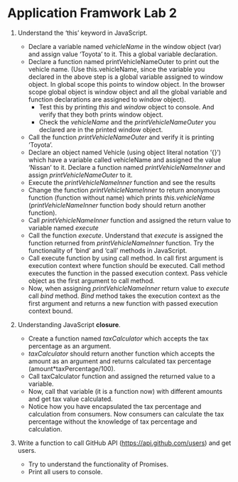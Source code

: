 # Application Framwork Lab 2

1.  Understand the ‘this’ keyword in JavaScript.
    *   Declare a variable named *vehicleName* in the window object (var) and assign value ‘Toyota’ to it. This a global variable declaration.
    *   Declare a function named printVehicleNameOuter to print out the vehicle name. (Use this.vehicleName, since the variable you declared in the above step is a global variable assigned to window object. In global scope this points to window object. In the browser scope global object is window object and all the global variable and function declarations are assigned to *window* object).
        *   Test this by printing *this* and *window* object to console. And verify that they both prints window object.
        *   Check the *vehicleName* and the *printVehicleNameOuter* you declared are in the printed window object.
    *   Call the function *printVehicleNameOuter* and verify it is printing ‘Toyota’.
    *   Declare an object named Vehicle (using object literal notation ‘{}’) which have a variable called vehicleName and assigned the value ‘Nissan’ to it. Declare a function named *printVehicleNameInner* and assign *printVehicleNameOuter* to it.
    *   Execute the *printVehicleNameInner* function and see the results
    *   Change the function *printVehicleNameInner* to return anonymous function (function without name) which prints *this.vehicleName* (*printVehicleNameInner* function body should return another function). 
    *   Call *printVehicleNameInner* function and assigned the return value to variable named *execute*
    *   Call the function *execute*. Understand that *execute* is assigned the function returned from *printVehicleNameInner* function.
    Try the functionality of ‘bind’ and ‘call’ methods in JavaScript.
    *   Call execute function by using call method. In call first argument is execution context where function should be executed. Call method executes the function in the passed execution context. Pass vehicle object as the first argument to call method.
    *   Now, when assigning *printVehicleNameInner* return value to *execute* call *bind* method. *Bind* method takes the execution context as the first argument and returns a new function with passed execution context bound.

2.  Understanding JavaScript **closure**.
    *   Create a function named *taxCalculator* which accepts the tax percentage as an argument.
    *   *taxCalculator* should return another function which accepts the amount as an argument and returns calculated tax percentage (amount*taxPercentage/100).
    *   Call taxCalculator function and assigned the returned value to a variable.
    *   Now, call that variable (it is a function now) with different amounts and get tax value calculated.
    *   Notice how you have encapsulated the tax percentage and calculation from consumers. Now consumers can calculate the tax percentage without the knowledge of tax percentage and calculation.

3.  Write a function to call GitHub API (https://api.github.com/users) and get users.
    *   Try to understand the functionality of Promises.
    *   Print all users to console.